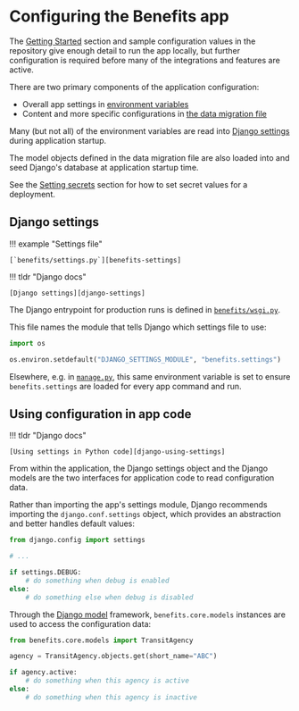 # Configuring the Benefits app

The [Getting Started][getting-started] section and sample configuration values in the repository give enough detail to
run the app locally, but further configuration is required before many of the integrations and features are active.

There are two primary components of the application configuration:

- Overall app settings in [environment variables][env-vars]
- Content and more specific configurations in [the data migration file][data]

Many (but not all) of the environment variables are read into [Django settings](#django-settings) during application
startup.

The model objects defined in the data migration file are also loaded into and seed Django's database at application startup time.

See the [Setting secrets](../deployment/secrets) section for how to set secret values for a deployment.

## Django settings

!!! example "Settings file"

    [`benefits/settings.py`][benefits-settings]

!!! tldr "Django docs"

    [Django settings][django-settings]

The Django entrypoint for production runs is defined in [`benefits/wsgi.py`][benefits-wsgi].

This file names the module that tells Django which settings file to use:

```python
import os

os.environ.setdefault("DJANGO_SETTINGS_MODULE", "benefits.settings")
```

Elsewhere, e.g. in [`manage.py`][benefits-manage], this same environment variable is set to ensure `benefits.settings`
are loaded for every app command and run.

## Using configuration in app code

!!! tldr "Django docs"

    [Using settings in Python code][django-using-settings]

From within the application, the Django settings object and the Django models are the two interfaces for application code to
read configuration data.

Rather than importing the app's settings module, Django recommends importing the `django.conf.settings` object, which provides
an abstraction and better handles default values:

```python
from django.config import settings

# ...

if settings.DEBUG:
    # do something when debug is enabled
else:
    # do something else when debug is disabled
```

Through the [Django model][django-model] framework, `benefits.core.models` instances are used to access the configuration data:

```python
from benefits.core.models import TransitAgency

agency = TransitAgency.objects.get(short_name="ABC")

if agency.active:
    # do something when this agency is active
else:
    # do something when this agency is inactive
```

[benefits-manage]: https://github.com/cal-itp/benefits/blob/main/manage.py
[benefits-settings]: https://github.com/cal-itp/benefits/blob/main/benefits/settings.py
[benefits-wsgi]: https://github.com/cal-itp/benefits/blob/main/benefits/wsgi.py
[django-model]: https://docs.djangoproject.com/en/5.0/topics/db/models/
[django-settings]: https://docs.djangoproject.com/en/5.0/topics/settings/
[django-using-settings]: https://docs.djangoproject.com/en/5.0/topics/settings/#using-settings-in-python-code
[env-vars]: environment-variables.md
[data]: data.md
[getting-started]: ../getting-started/README.md
